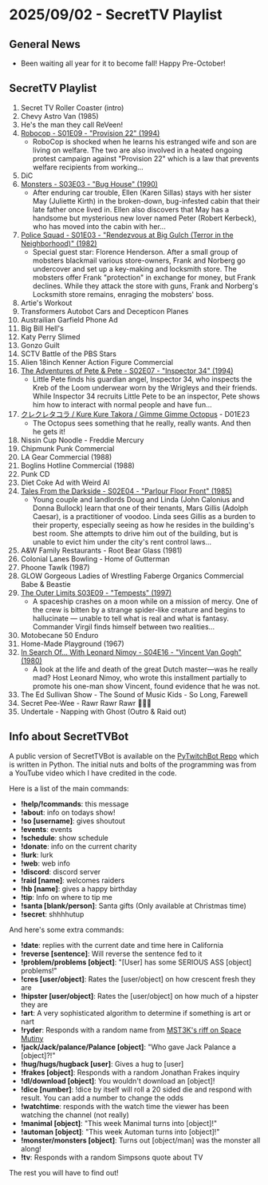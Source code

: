 # 2025/09/02 - SecretTV Playlist

## General News

- Been waiting all year for it to become fall!  Happy Pre-October!

## SecretTV Playlist

1. Secret TV Roller Coaster (intro)
2. Chevy Astro Van (1985)
3. He's the man they call ReVeen!
4. [Robocop - S01E09 - "Provision 22" (1994)](https://en.wikipedia.org/wiki/RoboCop_(live_action_TV_series)#Episodes)
   - RoboCop is shocked when he learns his estranged wife and son are living on welfare. The two are also involved in a heated ongoing protest campaign against "Provision 22" which is a law that prevents welfare recipients from working...
5. DiC
6. [Monsters - S03E03 - "Bug House" (1990)](https://en.wikipedia.org/wiki/List_of_Monsters_episodes#Season_3_(1990%E2%80%9391))
   - After enduring car trouble, Ellen (Karen Sillas) stays with her sister May (Juliette Kirth) in the broken-down, bug-infested cabin that their late father once lived in. Ellen also discovers that May has a handsome but mysterious new lover named Peter (Robert Kerbeck), who has moved into the cabin with her...
7. [Police Squad - S01E03 - "Rendezvous at Big Gulch (Terror in the Neighborhood)" (1982)](https://en.wikipedia.org/wiki/Police_Squad!#Episodes)
   - Special guest star: Florence Henderson. After a small group of mobsters blackmail various store-owners, Frank and Norberg go undercover and set up a key-making and locksmith store. The mobsters offer Frank "protection" in exchange for money, but Frank declines. While they attack the store with guns, Frank and Norberg's Locksmith store remains, enraging the mobsters' boss.
8. Artie's Workout
9. Transformers Autobot Cars and Decepticon Planes
10. Austrailian Garfield Phone Ad
11. Big Bill Hell's
12. Katy Perry Slimed
13. Gonzo Guilt
14. SCTV Battle of the PBS Stars
15. Alien 18inch Kenner Action Figure Commercial
16. [The Adventures of Pete & Pete - S02E07 - "Inspector 34" (1994)](https://en.wikipedia.org/wiki/List_of_The_Adventures_of_Pete_%26_Pete_episodes#Season_2_(1994))
    - Little Pete finds his guardian angel, Inspector 34, who inspects the Kreb of the Loom underwear worn by the Wrigleys and their friends. While Inspector 34 recruits Little Pete to be an inspector, Pete shows him how to interact with normal people and have fun...
17. [クレクレタコラ / Kure Kure Takora / Gimme Gimme Octopus](https://en.wikipedia.org/wiki/Kure_Kure_Takora) - D01E23
    - The Octopus sees something that he really, really wants.  And then he gets it!
18. Nissin Cup Noodle - Freddie Mercury
19. Chipmunk Punk Commercial
20. LA Gear Commercial (1988)
21. Boglins Hotline Commercial (1988)
22. Punk CD
23. Diet Coke Ad with Weird Al
24. [Tales From the Darkside - S02E04 - "Parlour Floor Front" (1985)](https://en.wikipedia.org/wiki/List_of_Tales_from_the_Darkside_episodes#Season_2_(1985%E2%80%931986))
    - Young couple and landlords Doug and Linda (John Calonius and Donna Bullock) learn that one of their tenants, Mars Gillis (Adolph Caesar), is a practitioner of voodoo. Linda sees Gillis as a burden to their property, especially seeing as how he resides in the building's best room. She attempts to drive him out of the building, but is unable to evict him under the city's rent control laws...
25. A&W Family Restaurants - Root Bear Glass (1981)
26. Colonial Lanes Bowling - Home of Gutterman
27. Phoone Tawlk (1987)
28. GLOW Gorgeous Ladies of Wrestling Faberge Organics Commercial Babe & Beastie
29. [The Outer Limits S03E09 - "Tempests" (1997)](https://en.wikipedia.org/wiki/List_of_The_Outer_Limits_(1995_TV_series)_episodes#Season_3_(1997))
    - A spaceship crashes on a moon while on a mission of mercy. One of the crew is bitten by a strange spider-like creature and begins to hallucinate — unable to tell what is real and what is fantasy. Commander Virgil finds himself between two realities...
30. Motobecane 50 Enduro
31. Home-Made Playground (1967)
32. [In Search Of... With Leonard Nimoy - S04E16 - "Vincent Van Gogh" (1980)](https://en.wikipedia.org/wiki/In_Search_of..._(TV_series)#Season_4_(1979%E2%80%931980))
    - A look at the life and death of the great Dutch master—was he really mad? Host Leonard Nimoy, who wrote this installment partially to promote his one-man show Vincent, found evidence that he was not.
33. The Ed Sullivan Show - The Sound of Music Kids - So Long, Farewell
34. Secret Pee-Wee - Rawr Rawr Rawr 🐊🐊🐊
35. Undertale - Napping with Ghost (Outro & Raid out)



## Info about SecretTVBot

A public version of SecretTVBot is available on the [PyTwitchBot Repo](https://github.com/awbored/PyTwitchBot) which is written in Python.  The initial nuts and bolts of the programming was from a YouTube video which I have credited in the code.

Here is a list of the main commands:
- **!help/!commands**: this message
- **!about**: info on todays show!
- **!so [username]**: gives shoutout
- **!events**: events
- **!schedule**: show schedule
- **!donate**: info on the current charity
- **!lurk**: lurk
- **!web**: web info
- **!discord**: discord server
- **!raid [name]**: welcomes raiders
- **!hb [name]**: gives a happy birthday
- **!tip**: Info on where to tip me
- **!santa [blank/person]**: Santa gifts (Only available at Christmas time)
- **!secret**: shhhhutup

And here's some extra commands:
- **!date**: replies with the current date and time here in California
- **!reverse [sentence]**: Will reverse the sentence fed to it
- **!problem/problems [object]**: "[User] has some SERIOUS ASS [object] problems!"
- **!cres [user/object]**: Rates the [user/object] on how crescent fresh they are
- **!hipster [user/object]**: Rates the [user/object] on how much of a hipster they are
- **!art**: A very sophisticated algorithm to determine if something is art or nart
- **!ryder**: Responds with a random name from [MST3K's riff on Space Mutiny](https://www.rowsdowr.com/2011/04/04/space-mutiny-the-many-names-of-david-ryder-mst3k-video/)
- **!jack/Jack/palance/Palance [object]**: "Who gave Jack Palance a [object]?!"
- **!hug/hugs/hugback [user]**: Gives a hug to [user]
- **!frakes [object]**: Responds with a random Jonathan Frakes inquiry
- **!dl/download [object]**: You wouldn't download an [object]!
- **!dice [number]**: !dice by itself will roll a 20 sided die and respond with result.  You can add a number to change the odds
- **!watchtime**: responds with the watch time the viewer has been watching the channel (not really)
- **!manimal [object]**: "This week Manimal turns into [object]!"
- **!automan [object]**: "This week Automan turns into [object]!"
- **!monster/monsters [object]**: Turns out [object/man] was the monster all along!
- **!tv**: Responds with a random Simpsons quote about TV

The rest you will have to find out!
